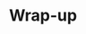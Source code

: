 ---
title: Wrap-up
keywords: visualization, flow-chart, data
last_updated: August 24, 2017
tags: [technical_writing]
summary: Conclusion of the module 
sidebar: mydoc_sidebar
permalink: mydoc_2-4.html
folder: mydoc
---